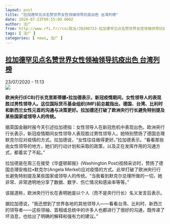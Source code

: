 ```yaml
---
layout: post
title: "拉加德罕见点名赞世界女性领袖领导抗疫出色 台湾列榜"
date: 2020-07-23T09:55:09.000Z
author: 法广
from: http://www.rfi.fr//cn/政治/20200723-拉加德罕见点名赞世界女性领袖领导抗疫出色-台湾列榜
tags: [ 法广 ]
categories: [ news, 法广 ]
---
```

<!--1595498109000-->
[拉加德罕见点名赞世界女性领袖领导抗疫出色 台湾列榜](http://www.rfi.fr//cn/%E6%94%BF%E6%B2%BB/20200723-%E6%8B%89%E5%8A%A0%E5%BE%B7%E7%BD%95%E8%A7%81%E7%82%B9%E5%90%8D%E8%B5%9E%E4%B8%96%E7%95%8C%E5%A5%B3%E6%80%A7%E9%A2%86%E8%A2%96%E9%A2%86%E5%AF%BC%E6%8A%97%E7%96%AB%E5%87%BA%E8%89%B2-%E5%8F%B0%E6%B9%BE%E5%88%97%E6%A6%9C)
------

<div>
<div>23/07/2020 - 11:13</div><img src="https://s.rfi.fr/media/display/ff0f323a-4b34-11ea-a819-005056bfd1d9/w:310/p:16x9/zgb_0.jpg"><p><strong>欧洲央行(ECB)行长克里斯蒂娜•拉加德表示，新冠疫情期间，女性领导人的表现胜过男性领导人。这位国际货币基金组织(IMF)前总裁指出，德国、台湾、比利时和新西兰女性元首的沟通与决策更好。拉加德还打破了欧洲央行行长避免特别提及某些国家或领导人的传统。</strong></p><div class="t-content__body u-clearfix"><div class="m-interstitial"></div><p>据英国金融时报今天引述拉加德指：女性领导人在新冠危机中表现出色。欧洲央行行长表示，新冠疫情期间女性领导人表现胜过男性领导人。她特别赞扬了德国总理默克尔应对疫情的方式。拉加德说，“女性往往做得更好。”拉加德表示。“看看那些由女性领导的地方，她们的行动计划和采取的政策，以及正在发挥作用的沟通方式，都着实了不起。”</p><p>拉加德是在周三在接受《华盛顿邮报》(Washington Post)视频采访时，赞扬了德国总理安格拉•默克尔(Angela Merkel)应对疫情的方式。此举打破了欧洲央行行长避免特别提及某些国家或领导人的传统。“当我看到默克尔总理所做的一切，她非常、非常透明地分享了数据、数字、伤亡情况和感染率等等。”</p><p>该报道称，欧洲央行行长在表明她是以个人（而不是央行行长）名义发言后表示。</p><p>据拉加德说，“我还想到了世界各地的其他领导人——看看台湾、比利时、新西兰的领导者——这些领袖、首相或总统中的许多人也都进行了很好的沟通，既传递了坏消息，也给出了明确的解释和强有力的建议。”</p><div class="o-self-promo o-self-promo--nl o-self-promo--hidden" data-selfpromo-newsletter></div><div class="o-self-promo o-self-promo--app o-self-promo--hidden" data-selfpromo-app></div></div>
</div>
